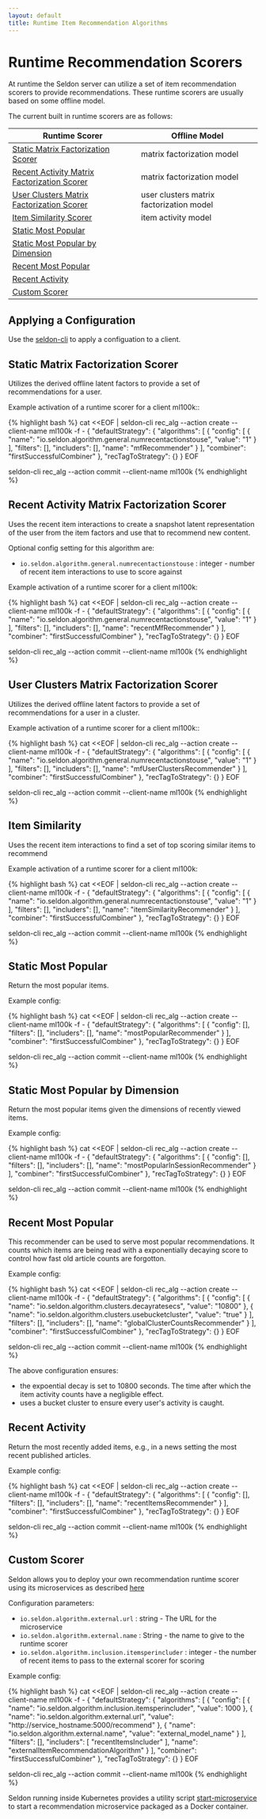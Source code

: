 ```yaml
---
layout: default
title: Runtime Item Recommendation Algorithms 
---
```


# Runtime Recommendation Scorers

At runtime the Seldon server can utilize a set of item recommendation scorers to provide recommendations. These runtime scorers are usually based on some offline model.  

The current built in runtime scorers are as follows:

**Runtime Scorer** | **Offline Model**
--|--
[Static Matrix Factorization Scorer](runtime-recommendation.html#matrix-factorization-static) | matrix factorization model
[Recent Activity Matrix Factorization Scorer](runtime-recommendation.html#matrix-factorization-recent) | matrix factorization model
[User Clusters Matrix Factorization Scorer](runtime-recommendation.html#matrix-factorization-clusters) | user clusters matrix factorization model
[Item Similarity Scorer](runtime-recommendation.html#similar-items) | item activity model
[Static Most Popular](runtime-recommendation.html#static-most-popular) | 
[Static Most Popular by Dimension](runtime-recommendation.html#static-most-popular-dim) | 
[Recent Most Popular](runtime-recommendation.html#most-popular) | 
[Recent Activity](runtime-recommendation.html#recent-activity) | 
[Custom Scorer](#custom) | 



## Applying a Configuration

Use the [seldon-cli](seldon-cli.html#rec_alg) to apply a configuation to a client.

## Static Matrix Factorization Scorer<a name="matrix-factorization-static"></a>
Utilizes the derived offline latent factors to provide a set of recommendations for a user.   

Example activation of a runtime scorer for a client ml100k::

{% highlight bash %}
cat <<EOF | seldon-cli rec_alg --action create --client-name ml100k -f -
{
    "defaultStrategy": {
        "algorithms": [
            {
                "config": [
                    {
                        "name": "io.seldon.algorithm.general.numrecentactionstouse",
                        "value": "1"
                    }
                ],
                "filters": [],
                "includers": [],
                "name": "mfRecommender"
            }
        ],
        "combiner": "firstSuccessfulCombiner"
    },
    "recTagToStrategy": {}
}
EOF

seldon-cli rec_alg --action commit --client-name ml100k
{% endhighlight %}


## Recent Activity  Matrix Factorization Scorer<a name="matrix-factorization-recent"></a>
Uses the recent item interactions to create a snapshot latent representation of the user from the item factors and use that to recommend new content.  

Optional config setting for this algorithm are:

 * `io.seldon.algorithm.general.numrecentactionstouse` : integer - number of recent item interactions to use to score against

Example activation of a runtime scorer for a client ml100k:

{% highlight bash %}
cat <<EOF | seldon-cli rec_alg --action create --client-name ml100k -f -
{
    "defaultStrategy": {
        "algorithms": [
            {
                "config": [
                    {
                        "name": "io.seldon.algorithm.general.numrecentactionstouse",
                        "value": "1"
                    }
                ],
                "filters": [],
                "includers": [],
                "name": "recentMfRecommender"
            }
        ],
        "combiner": "firstSuccessfulCombiner"
    },
    "recTagToStrategy": {}
}
EOF

seldon-cli rec_alg --action commit --client-name ml100k
{% endhighlight %}


## User Clusters Matrix Factorization Scorer<a name="matrix-factorization-clusters"></a>
Utilizes the derived offline latent factors to provide a set of recommendations for a user in a cluster.   

Example activation of a runtime scorer for a client ml100k::

{% highlight bash %}
cat <<EOF | seldon-cli rec_alg --action create --client-name ml100k -f -
{
    "defaultStrategy": {
        "algorithms": [
            {
                "config": [
                    {
                        "name": "io.seldon.algorithm.general.numrecentactionstouse",
                        "value": "1"
                    }
                ],
                "filters": [],
                "includers": [],
                "name": "mfUserClustersRecommender"
            }
        ],
        "combiner": "firstSuccessfulCombiner"
    },
    "recTagToStrategy": {}
}
EOF

seldon-cli rec_alg --action commit --client-name ml100k
{% endhighlight %}



## Item Similarity<a name="similar-items"></a>
Uses the recent item interactions to find a set of top scoring similar items to recommend

Example activation of a runtime scorer for a client ml100k:

{% highlight bash %}
cat <<EOF | seldon-cli rec_alg --action create --client-name ml100k -f -
{
    "defaultStrategy": {
        "algorithms": [
            {
                "config": [
                    {
                        "name": "io.seldon.algorithm.general.numrecentactionstouse",
                        "value": "1"
                    }
                ],
                "filters": [],
                "includers": [],
                "name": "itemSimilarityRecommender"
            }
        ],
        "combiner": "firstSuccessfulCombiner"
    },
    "recTagToStrategy": {}
}
EOF

seldon-cli rec_alg --action commit --client-name ml100k
{% endhighlight %}

## Static Most Popular<a name="static-most-popular"></a>
Return the most popular items.

Example config:

{% highlight bash %}
cat <<EOF | seldon-cli rec_alg --action create --client-name ml100k -f -
{
    "defaultStrategy": {
        "algorithms": [
            {
                "config": [],
                "filters": [],
                "includers": [],
                "name": "mostPopularRecommender"
            }
        ],
        "combiner": "firstSuccessfulCombiner"
    },
    "recTagToStrategy": {}
}
EOF

seldon-cli rec_alg --action commit --client-name ml100k
{% endhighlight %}

## Static Most Popular by Dimension<a name="static-most-popular-dim"></a>
Return the most popular items given the dimensions of recently viewed items.

Example config:

{% highlight bash %}
cat <<EOF | seldon-cli rec_alg --action create --client-name ml100k -f -
{
    "defaultStrategy": {
        "algorithms": [
            {
                "config": [],
                "filters": [],
                "includers": [],
                "name": "mostPopularInSessionRecommender"
            }
        ],
        "combiner": "firstSuccessfulCombiner"
    },
    "recTagToStrategy": {}
}
EOF

seldon-cli rec_alg --action commit --client-name ml100k
{% endhighlight %}


## Recent Most Popular<a name="most-popular"></a>
This recommender can be used to serve most popular recommendations. It counts which items are being read  with a exponentially decaying score to control how fast old article counts are forgotton.

Example config:

{% highlight bash %}
cat <<EOF | seldon-cli rec_alg --action create --client-name ml100k -f -
{
    "defaultStrategy": {
        "algorithms": [
            {
                 "config": [
                    {
                        "name": "io.seldon.algorithm.clusters.decayratesecs",
                        "value": "10800"
                    },
                    {
                        "name": "io.seldon.algorithm.clusters.usebucketcluster",
                        "value": "true"
                    }
                ],
                "filters": [],
                "includers": [],
                "name": "globalClusterCountsRecommender"
            }
        ],
        "combiner": "firstSuccessfulCombiner"
    },
    "recTagToStrategy": {}
}
EOF

seldon-cli rec_alg --action commit --client-name ml100k
{% endhighlight %}

The above configuration ensures:

 * the expoential decay is set to 10800 seconds. The time after which the item activity counts have a negligible effect.
 * uses a bucket cluster to ensure every user's activity is caught. 


## Recent Activity<a name="recent-activity"></a>
Return the most recently added items, e.g., in a news setting the most recent published articles.

Example config:

{% highlight bash %}
cat <<EOF | seldon-cli rec_alg --action create --client-name ml100k -f -
{
    "defaultStrategy": {
        "algorithms": [
            {
                "config": [],
                "filters": [],
                "includers": [],
                "name": "recentItemsRecommender"
            }
        ],
        "combiner": "firstSuccessfulCombiner"
    },
    "recTagToStrategy": {}
}
EOF

seldon-cli rec_alg --action commit --client-name ml100k
{% endhighlight %}

## Custom Scorer<a name="custom"></a>
Seldon allows you to deploy your own recommendation runtime scorer using its microservices as described [here](api-microservices.html#content-recommendation)

Configuration parameters:

 * `io.seldon.algorithm.external.url` : string - The URL for the microservice
 * `io.seldon.algorithm.external.name` : String - the name to give to the runtime scorer
 * `io.seldon.algorithm.inclusion.itemsperincluder` : integer - the number of recent items to pass to the external scorer for scoring

Example config:

{% highlight bash %}
cat <<EOF | seldon-cli rec_alg --action create --client-name ml100k -f -
{
    "defaultStrategy": {
        "algorithms": [
            {
                "config": [
                    {
                        "name": "io.seldon.algorithm.inclusion.itemsperincluder",
                        "value": 1000
                    },
                    {
                        "name": "io.seldon.algorithm.external.url",
                        "value": "http://service_hostname:5000/recommend"
                    },
                    {
                        "name": "io.seldon.algorithm.external.name",
                        "value": "external_model_name"
                    }
                ],
                "filters": [],
                "includers": [
                    "recentItemsIncluder"
                ],
                "name": "externalItemRecommendationAlgorithm"
            }
        ],
        "combiner": "firstSuccessfulCombiner"
    },
    "recTagToStrategy": {}
}
EOF

seldon-cli rec_alg --action commit --client-name ml100k
{% endhighlight %}

Seldon running inside Kubernetes provides a utility script [start-microservice](scripts.html#start-microservice) to start a recommendation microservice packaged as a Docker container.






